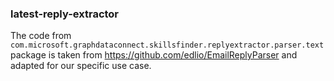 ### latest-reply-extractor
The code from `com.microsoft.graphdataconnect.skillsfinder.replyextractor.parser.text` package is taken from https://github.com/edlio/EmailReplyParser and adapted for our specific use case.